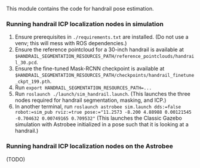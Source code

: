 This module contains the code for handrail pose estimation.

### Running handrail ICP localization nodes in simulation

1. Ensure prerequisites in `./requirements.txt` are installed. (Do not use a venv; this will mess with ROS dependencies.)
2. Ensure the reference pointcloud for a 30-inch handrail is available at `$HANDRAIL_SEGMENTATION_RESOURCES_PATH/reference_pointclouds/handrail_30.pcd`.
3. Ensure the fine-tuned Mask-RCNN checkpoint is available at `$HANDRAIL_SEGMENTATION_RESOURCES_PATH/checkpoints/handrail_finetune_ckpt_199.pth`.
4. Run `export HANDRAIL_SEGMENTATION_RESOURCES_PATH=...`
5. Run `roslaunch ./launch/sim_handrail.launch`. (This launches the three nodes required for handrail segmentation, masking, and ICP.)
6. In another terminal, run `roslaunch astrobee sim.launch dds:=false robot:=sim_pub rviz:=true pose:="11.2573 -8.200 4.88988 0.00121545 -0.704632 0.00749165 0.709532"` (This launches the Classic Gazebo simulation with Astrobee initialized in a pose such that it is looking at a handrail.) 

### Running handrail ICP localization nodes on the Astrobee

(TODO)